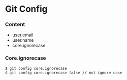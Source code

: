 # Git Config

<h3 id="content">Content</h3>

- user.email
- user.name
- core.ignorecase

### Core.ignorecase

```shell
$ git config core.ignorecase
$ git config core.ignorecase false // not ignore case
```

